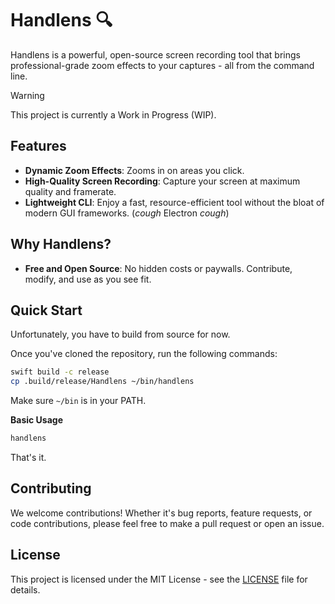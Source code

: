 # Handlens 🔍

Handlens is a powerful, open-source screen recording tool that brings professional-grade zoom effects to your captures - all from the command line.

> [!WARNING]
> This project is currently a Work in Progress (WIP).

## Features

- **Dynamic Zoom Effects**: Zooms in on areas you click.
- **High-Quality Screen Recording**: Capture your screen at maximum quality and framerate.
- **Lightweight CLI**: Enjoy a fast, resource-efficient tool without the bloat of modern GUI frameworks. (_cough_ Electron _cough_)

## Why Handlens?

- **Free and Open Source**: No hidden costs or paywalls. Contribute, modify, and use as you see fit.

## Quick Start

Unfortunately, you have to build from source for now.

Once you've cloned the repository, run the following commands:

```sh
swift build -c release
cp .build/release/Handlens ~/bin/handlens
```

Make sure `~/bin` is in your PATH.

**Basic Usage**

```sh
handlens
```

That's it.

## Contributing

We welcome contributions! Whether it's bug reports, feature requests, or code contributions, please feel free to make a pull request or open an issue.

## License

This project is licensed under the MIT License - see the [LICENSE](LICENSE) file for details.
